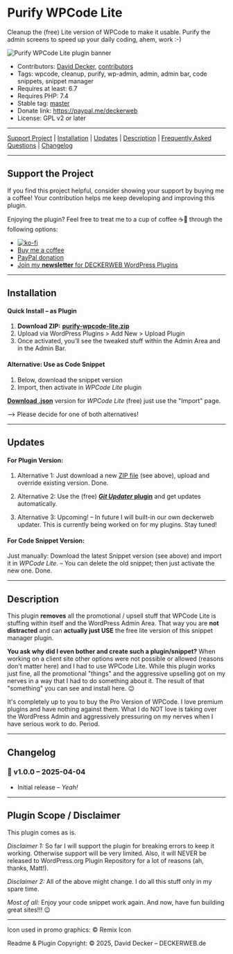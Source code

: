 # Purify WPCode Lite 

Cleanup the (free) Lite version of WPCode to make it usable. Purify the admin screens to speed up your daily coding, ahem, work :-)

![Purify WPCode Lite plugin banner](https://repository-images.githubusercontent.com/127668325/2a7279cf-2bd5-4743-9d2d-42b1555aa7f9)


* Contributors: [David Decker](https://github.com/deckerweb), [contributors](https://github.com/deckerweb/purify-wpcode-lite/graphs/contributors)
* Tags: wpcode, cleanup, purify, wp-admin, admin, admin bar, code snippets, snippet manager
* Requires at least: 6.7
* Requires PHP: 7.4
* Stable tag: [master](https://github.com/deckerweb/purify-wpcode-lite/releases/latest)
* Donate link: https://paypal.me/deckerweb
* License: GPL v2 or later

---

[Support Project](#support-the-project) | [Installation](#installation) | [Updates](#updates) | [Description](#description) | [Frequently Asked Questions](#frequently-asked-questions) | [Changelog](#changelog)

---

## Support the Project 

If you find this project helpful, consider showing your support by buying me a coffee! Your contribution helps me keep developing and improving this plugin.

Enjoying the plugin? Feel free to treat me to a cup of coffee ☕🙂 through the following options:

- [![ko-fi](https://ko-fi.com/img/githubbutton_sm.svg)](https://ko-fi.com/W7W81BNTZE)
- [Buy me a coffee](https://buymeacoffee.com/daveshine)
- [PayPal donation](https://paypal.me/deckerweb)
- [Join my **newsletter** for DECKERWEB WordPress Plugins](https://eepurl.com/gbAUUn)

---

## Installation 

#### **Quick Install – as Plugin**
1. **Download ZIP:** [**purify-wpcode-lite.zip**](https://github.com/deckerweb/purify-wpcode-lite/releases/latest/download/purify-wpcode-lite.zip)
2. Upload via WordPress Plugins > Add New > Upload Plugin
3. Once activated, you’ll see the tweaked stuff within the Admin Area and in the Admin Bar.

#### **Alternative: Use as Code Snippet**
1. Below, download the snippet version
2. Import, then activate in _WPCode Lite_ plugin

[**Download .json**](https://github.com/deckerweb/purify-wpcode-lite/releases/latest/download/ddw-purify-wpcode-lite.wpcode-lite.json) version for _WPCode Lite_ (free) just use the "Import" page.

--> Please decide for one of both alternatives!

---

## Updates 

#### For Plugin Version:

1) Alternative 1: Just download a new [ZIP file](https://github.com/deckerweb/purify-wpcode-lite/releases/latest/download/purify-wpcode-lite.zip) (see above), upload and override existing version. Done.

2) Alternative 2: Use the (free) [**_Git Updater_ plugin**](https://git-updater.com/) and get updates automatically.

3) Alternative 3: Upcoming! – In future I will built-in our own deckerweb updater. This is currently being worked on for my plugins. Stay tuned!

#### For Code Snippet Version:

Just manually: Download the latest Snippet version (see above) and import it in _WPCode Lite_. – You can delete the old snippet; then just activate the new one. Done.

---

## Description 

This plugin **removes** all the promotional / upsell stuff that WPCode Lite is stuffing within itself and the WordPress Admin Area. That way you are **not distracted** and can **actually just USE** the free lite version of this snippet manager plugin.

**You ask why did I even bother and create such a plugin/snippet?** 
When working on a client site other options were not possible or allowed (reasons don't matter here) and I had to use WPCode Lite. While this plugin works just fine, all the promotional "things" and the aggressive upselling got on my nerves in a way that I had to do something about it. The result of that "something" you can see and install here. 😉

It's completely up to you to buy the Pro Version of WPCode. I love premium plugins and have nothing against them. What I do NOT love is taking over the WordPress Admin and aggressively pressuring on my nerves when I have serious work to do. Period.

---

## Changelog 

### 🎉 v1.0.0 – 2025-04-04
* Initial release – _Yeah!_

---

## Plugin Scope / Disclaimer

This plugin comes as is.

_Disclaimer 1:_ So far I will support the plugin for breaking errors to keep it working. Otherwise support will be very limited. Also, it will NEVER be released to WordPress.org Plugin Repository for a lot of reasons (ah, thanks, Matt!).

_Disclaimer 2:_ All of the above might change. I do all this stuff only in my spare time.

_Most of all:_ Enjoy your code snippet work again. And now, have fun building great sites!!! 😉

---

Icon used in promo graphics: © Remix Icon

Readme & Plugin Copyright: © 2025, David Decker – DECKERWEB.de